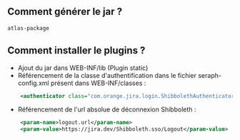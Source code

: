 ## Comment générer le jar ?
```bash
atlas-package
```
## Comment installer le plugins ?

- Ajout du jar dans WEB-INF/lib (Plugin static)
- Référencement de la classe d'authentification dans le fichier seraph-config.xml présent dans WEB-INF/classes :

```xml
	<authenticator class="com.orange.jira.login.ShibbolethAuthenticator"/>
```

- Référencement de l'url absolue de déconnexion Shibboleth :

```xml
	<param-name>logout.url</param-name>
	<param-value>https://jira.dev/Shibboleth.sso/Logout</param-value>
```